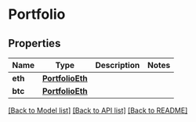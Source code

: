 # Portfolio

## Properties
Name | Type | Description | Notes
------------ | ------------- | ------------- | -------------
**eth** | [**PortfolioEth**](PortfolioEth.md) |  | 
**btc** | [**PortfolioEth**](PortfolioEth.md) |  | 

[[Back to Model list]](../README.md#documentation-for-models) [[Back to API list]](../README.md#documentation-for-api-endpoints) [[Back to README]](../README.md)


